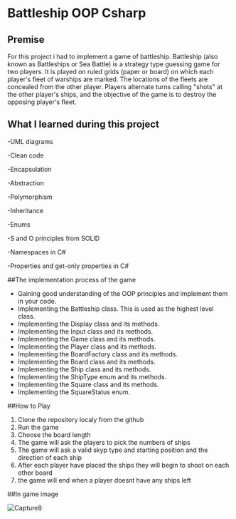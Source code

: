 # Battleship OOP Csharp

## Premise

For this project i had to implement a game of battleship. Battleship (also known as Battleships or Sea Battle) is a strategy type guessing game for two players. It is played on ruled grids (paper or board) on which each player's fleet of warships are marked. The locations of the fleets are concealed from the other player. Players alternate turns calling "shots" at the other player's ships, and the objective of the game is to destroy the opposing player's fleet.

## What I learned during this project

-UML diagrams

-Clean code

-Encapsulation

-Abstraction

-Polymorphism

-Inheritance

-Enums

-S and O principles from SOLID

-Namespaces in C#

-Properties and get-only properties in C#



##The implementation process of the game

- Gaining good understanding of the OOP principles and implement them in your code.
- Implementing the Battleship class. This is used as the highest level class.
- Implementing the Display class and its methods.
- Implementing the Input class and its methods.
- Implementing the Game class and its methods.
- Implementing the Player class and its methods.
- Implementing the BoardFactory class and its methods.
- Implementing the Board class and its methods.
- Implementing the Ship class and its methods.
- Implementing the ShipType enum and its methods.
- Implementing the Square class and its methods.
- Implementing the SquareStatus enum.


##How to Play
1. Clone the repository localy from the github
2. Run the game 
3. Choose the board length
4. The game will ask the players to pick the numbers of ships
5. The game will ask a valid skyp type and starting position and the direction of each ship
6. After each player have placed the ships they will begin to shoot on each other board
7. the game will end when a player doesnt have any ships left

##In game image

![Capture8](https://github.com/andyaran99/-battleship-oop-csharp/assets/106445157/9f94103c-fe28-465d-a8cc-ccedf7636b66)


